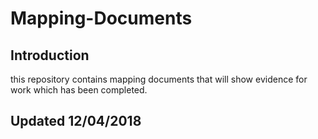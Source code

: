 # Mapping-Documents
## Introduction
this repository contains mapping documents that will show evidence for work which has been completed.

## Updated 12/04/2018
